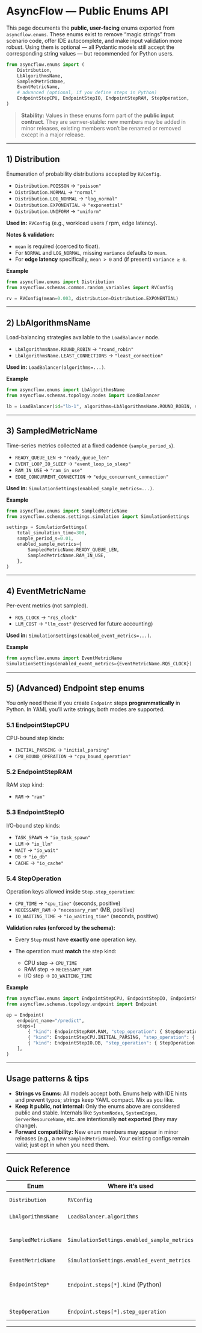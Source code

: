 # AsyncFlow — Public Enums API

This page documents the **public, user-facing** enums exported from `asyncflow.enums`. These enums exist to remove “magic strings” from scenario code, offer IDE autocomplete, and make input validation more robust. Using them is optional — all Pydantic models still accept the corresponding string values — but recommended for Python users.

```python
from asyncflow.enums import (
    Distribution,
    LbAlgorithmsName,
    SampledMetricName,
    EventMetricName,
    # advanced (optional, if you define steps in Python)
    EndpointStepCPU, EndpointStepIO, EndpointStepRAM, StepOperation,
)
```

> **Stability:** Values in these enums form part of the **public input contract**. They are semver-stable: new members may be added in minor releases, existing members won’t be renamed or removed except in a major release.

---

## 1) Distribution

Enumeration of probability distributions accepted by `RVConfig`.

* `Distribution.POISSON` → `"poisson"`
* `Distribution.NORMAL` → `"normal"`
* `Distribution.LOG_NORMAL` → `"log_normal"`
* `Distribution.EXPONENTIAL` → `"exponential"`
* `Distribution.UNIFORM` → `"uniform"`

**Used in:** `RVConfig` (e.g., workload users / rpm, edge latency).

**Notes & validation:**

* `mean` is required (coerced to float).
* For `NORMAL` and `LOG_NORMAL`, missing `variance` defaults to `mean`.
* For **edge latency** specifically, `mean > 0` and (if present) `variance ≥ 0`.

**Example**

```python
from asyncflow.enums import Distribution
from asyncflow.schemas.common.random_variables import RVConfig

rv = RVConfig(mean=0.003, distribution=Distribution.EXPONENTIAL)
```

---

## 2) LbAlgorithmsName

Load-balancing strategies available to the `LoadBalancer` node.

* `LbAlgorithmsName.ROUND_ROBIN` → `"round_robin"`
* `LbAlgorithmsName.LEAST_CONNECTIONS` → `"least_connection"`

**Used in:** `LoadBalancer(algorithms=...)`.

**Example**

```python
from asyncflow.enums import LbAlgorithmsName
from asyncflow.schemas.topology.nodes import LoadBalancer

lb = LoadBalancer(id="lb-1", algorithms=LbAlgorithmsName.ROUND_ROBIN, server_covered={"srv-1", "srv-2"})
```

---

## 3) SampledMetricName

Time-series metrics collected at a fixed cadence (`sample_period_s`).

* `READY_QUEUE_LEN` → `"ready_queue_len"`
* `EVENT_LOOP_IO_SLEEP` → `"event_loop_io_sleep"`
* `RAM_IN_USE` → `"ram_in_use"`
* `EDGE_CONCURRENT_CONNECTION` → `"edge_concurrent_connection"`

**Used in:** `SimulationSettings(enabled_sample_metrics=...)`.

**Example**

```python
from asyncflow.enums import SampledMetricName
from asyncflow.schemas.settings.simulation import SimulationSettings

settings = SimulationSettings(
    total_simulation_time=300,
    sample_period_s=0.01,
    enabled_sample_metrics={
        SampledMetricName.READY_QUEUE_LEN,
        SampledMetricName.RAM_IN_USE,
    },
)
```

---

## 4) EventMetricName

Per-event metrics (not sampled).

* `RQS_CLOCK` → `"rqs_clock"`
* `LLM_COST` → `"llm_cost"` (reserved for future accounting)

**Used in:** `SimulationSettings(enabled_event_metrics=...)`.

**Example**

```python
from asyncflow.enums import EventMetricName
SimulationSettings(enabled_event_metrics={EventMetricName.RQS_CLOCK})
```

---

## 5) (Advanced) Endpoint step enums

You only need these if you create `Endpoint` steps **programmatically** in Python. In YAML you’ll write strings; both modes are supported.

### 5.1 EndpointStepCPU

CPU-bound step kinds:

* `INITIAL_PARSING` → `"initial_parsing"`
* `CPU_BOUND_OPERATION` → `"cpu_bound_operation"`

### 5.2 EndpointStepRAM

RAM step kind:

* `RAM` → `"ram"`

### 5.3 EndpointStepIO

I/O-bound step kinds:

* `TASK_SPAWN` → `"io_task_spawn"`
* `LLM` → `"io_llm"`
* `WAIT` → `"io_wait"`
* `DB` → `"io_db"`
* `CACHE` → `"io_cache"`

### 5.4 StepOperation

Operation keys allowed inside `Step.step_operation`:

* `CPU_TIME` → `"cpu_time"` (seconds, positive)
* `NECESSARY_RAM` → `"necessary_ram"` (MB, positive)
* `IO_WAITING_TIME` → `"io_waiting_time"` (seconds, positive)

**Validation rules (enforced by the schema):**

* Every `Step` must have **exactly one** operation key.
* The operation must **match** the step kind:

  * CPU step → `CPU_TIME`
  * RAM step → `NECESSARY_RAM`
  * I/O step → `IO_WAITING_TIME`

**Example**

```python
from asyncflow.enums import EndpointStepCPU, EndpointStepIO, EndpointStepRAM, StepOperation
from asyncflow.schemas.topology.endpoint import Endpoint

ep = Endpoint(
    endpoint_name="/predict",
    steps=[
        { "kind": EndpointStepRAM.RAM, "step_operation": { StepOperation.NECESSARY_RAM: 128 } },
        { "kind": EndpointStepCPU.INITIAL_PARSING, "step_operation": { StepOperation.CPU_TIME: 0.002 } },
        { "kind": EndpointStepIO.DB, "step_operation": { StepOperation.IO_WAITING_TIME: 0.012 } },
    ],
)
```

---

## Usage patterns & tips

* **Strings vs Enums:** All models accept both. Enums help with IDE hints and prevent typos; strings keep YAML compact. Mix as you like.
* **Keep it public, not internal:** Only the enums above are considered public and stable. Internals like `SystemNodes`, `SystemEdges`, `ServerResourceName`, etc. are intentionally **not exported** (they may change).
* **Forward compatibility:** New enum members may appear in minor releases (e.g., a new `SampledMetricName`). Your existing configs remain valid; just opt in when you need them.

---

## Quick Reference

| Enum                | Where it’s used                             | Members (strings)                                                                                                        |
| ------------------- | ------------------------------------------- | ------------------------------------------------------------------------------------------------------------------------ |
| `Distribution`      | `RVConfig`                                  | `poisson`, `normal`, `log_normal`, `exponential`, `uniform`                                                              |
| `LbAlgorithmsName`  | `LoadBalancer.algorithms`                   | `round_robin`, `least_connection`                                                                                        |
| `SampledMetricName` | `SimulationSettings.enabled_sample_metrics` | `ready_queue_len`, `event_loop_io_sleep`, `ram_in_use`, `edge_concurrent_connection`                                     |
| `EventMetricName`   | `SimulationSettings.enabled_event_metrics`  | `rqs_clock`, `llm_cost`                                                                                                  |
| `EndpointStep*`     | `Endpoint.steps[*].kind` (Python)           | CPU: `initial_parsing`, `cpu_bound_operation`; RAM: `ram`; IO: `io_task_spawn`, `io_llm`, `io_wait`, `io_db`, `io_cache` |
| `StepOperation`     | `Endpoint.steps[*].step_operation`          | `cpu_time`, `necessary_ram`, `io_waiting_time`                                                                           |

---
